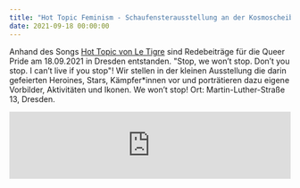 ```yaml
---
title: "Hot Topic Feminism - Schaufensterausstellung an der Kosmoscheibe vom 18. - 24. September 2021 bis anlässlich der Queer PRIDE in Dresden"
date: 2021-09-18 00:00:00
---
```


Anhand des Songs [Hot Topic von Le Tigre](https://www.youtube.com/watch?v=0idmTWxFs1A) sind Redebeiträge für die Queer Pride am 18.09.2021 in Dresden entstanden. "Stop, we won’t stop. Don’t you stop. I can’t live if you stop"!
Wir stellen in der kleinen Ausstellung die darin gefeierten Heroines, Stars, Kämpfer\*innen vor und porträtieren dazu eigene Vorbilder, Aktivitäten und Ikonen. We won’t stop!
Ort: Martin-Luther-Straße 13, Dresden.

<iframe width="100%" height="120" src="https://www.mixcloud.com/widget/iframe/?hide_cover=1&feed=%2Fkosmotique%2Fhot-topic-ikonen-teil-1-deutsch-redebeitrag-zur-queer-pride-dresden-18092021%2F" frameborder="0" ></iframe>
